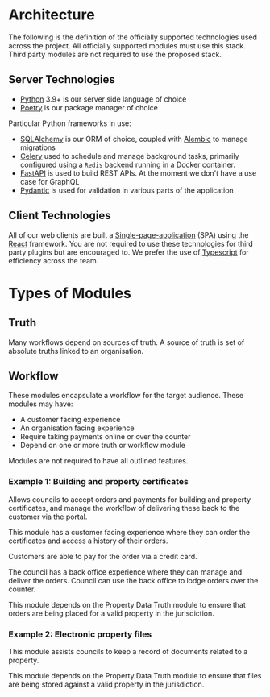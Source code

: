 # Architecture

The following is the definition of the officially supported technologies used across the project. All officially supported modules must use this stack. Third party modules are not required to use the proposed stack.

## Server Technologies

- [Python](https://www.python.org) 3.9+ is our server side language of choice
- [Poetry](https://python-poetry.org) is our package manager of choice

Particular Python frameworks in use:

- [SQLAlchemy](https://www.sqlalchemy.org) is our ORM of choice, coupled with [Alembic](https://alembic.sqlalchemy.org/en/latest/) to manage migrations
- [Celery](https://docs.celeryproject.org/en/stable/getting-started/introduction.html) used to schedule and manage background tasks, primarily configured using a `Redis` backend running in a Docker container.
- [FastAPI](https://fastapi.tiangolo.com/) is used to build REST APIs. At the moment we don't have a use case for GraphQL
- [Pydantic](https://pydantic-docs.helpmanual.io/) is used for validation in various parts of the application

## Client Technologies

All of our web clients are built a [Single-page-application](en.wikipedia.org/wiki/Single-page_application) (SPA) using the [React](https://reactjs.org) framework. You are not required to use these technologies for third party plugins but are encouraged to. We prefer the use of [Typescript](https://www.typescriptlang.org/) for efficiency across the team.

# Types of Modules



## Truth

Many workflows depend on sources of truth. A source of truth is set of absolute truths linked to an organisation. 

## Workflow

These modules encapsulate a workflow for the target audience. These modules may have:

- A customer facing experience
- An organisation facing experience
- Require taking payments online or over the counter
- Depend on one or more truth or workflow module

Modules are not required to have all outlined features.

### Example 1: Building and property certificates

Allows councils to accept orders and payments for building and property certificates, and manage the workflow of delivering these back to the customer via the portal. 

This module has a customer facing experience where they can order the certificates and access a history of their orders.

Customers are able to pay for the order via a credit card.

The council has a back office experience where they can manage and deliver the orders. Council can use the back office to lodge orders over the counter.

This module depends on the Property Data Truth module to ensure that orders are being placed for a valid property in the jurisdiction.

### Example 2: Electronic property files

This module assists councils to keep a record of documents related to a property.

This module depends on the Property Data Truth module to ensure that files are being stored against a valid property in the jurisdiction.
